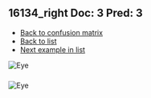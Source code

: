 ## 16134_right Doc: 3 Pred: 3
- [Back to confusion matrix](https://github.com/juliandewit/kaggle_retinopathy/blob/master/matrix.md)
- [Back to list](https://github.com/juliandewit/kaggle_retinopathy/blob/master/lists/33/list.md)
- [Next example in list](https://github.com/juliandewit/kaggle_retinopathy/blob/master/lists/33/16/163_left.md)

![Eye](https://retinopaty.blob.core.windows.net/size1024/16134_right_3.jpeg)

### 

![Eye]()
